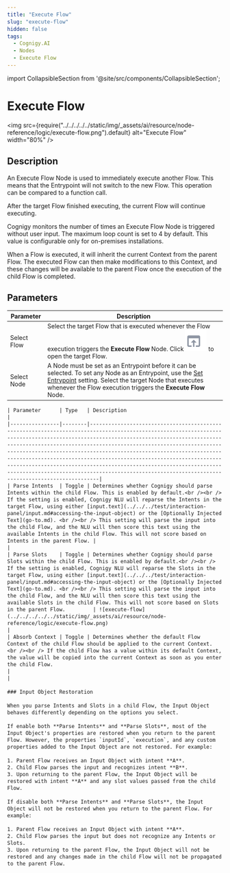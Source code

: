 ```yaml
---
title: "Execute Flow" 
slug: "execute-flow" 
hidden: false 
tags:
  - Cognigy.AI
  - Nodes
  - Execute Flow
---
```

import CollapsibleSection from '@site/src/components/CollapsibleSection';


# Execute Flow

<img src={require("../../../../../static/img/_assets/ai/resource/node-reference/logic/execute-flow.png").default} alt="Execute Flow" width="80%" />

## Description

An Execute Flow Node is used to immediately execute another Flow. This means that the Entrypoint will not switch to the new Flow. This operation can be compared to a function call.

After the target Flow finished executing, the current Flow will continue executing.

Cognigy monitors the number of times an Execute Flow Node is triggered without user input. The maximum loop count is set to 4 by default. This value is configurable only for on-premises installations.

When a Flow is executed, it will inherit the current Context from the parent Flow. The executed Flow can then make modifications to this Context, and these changes will be available to the parent Flow once the execution of the child Flow is completed.

## Parameters

| Parameter   | Description                                                                                                                                                                                                                                                      |
|-------------|------------------------------------------------------------------------------------------------------------------------------------------------------------------------------------------------------------------------------------------------------------------|
| Select Flow | Select the target Flow that is executed whenever the Flow execution triggers the **Execute Flow** Node. Click ![target-flow](../../../../../static/img/_assets/icons/target-flow.svg) to open the target Flow.                                                                 |
| Select Node | A Node must be set as an Entrypoint before it can be selected. To set any Node as an Entrypoint, use the [Set Entrypoint](../../nodes/overview.md) setting. Select the target Node that executes whenever the Flow execution triggers the **Execute Flow** Node. |

<CollapsibleSection title="Advanced">

    | Parameter      | Type   | Description                                                                                                                                                                                                                                                                                                                                                                                                                                                                                                                                                                       |
    |----------------|--------|-----------------------------------------------------------------------------------------------------------------------------------------------------------------------------------------------------------------------------------------------------------------------------------------------------------------------------------------------------------------------------------------------------------------------------------------------------------------------------------------------------------------------------------------------------------------------------------|
    | Parse Intents  | Toggle | Determines whether Cognigy should parse Intents within the child Flow. This is enabled by default.<br /><br /> If the setting is enabled, Cognigy NLU will reparse the Intents in the target Flow, using either [input.text](../../../test/interaction-panel/input.md#accessing-the-input-object) or the [Optionally Injected Text](go-to.md). <br /><br /> This setting will parse the input into the child Flow, and the NLU will then score this text using the available Intents in the child Flow. This will not score based on Intents in the parent Flow. |                                                                                                                                                                                                                                                                                                                                                     |
    | Parse Slots    | Toggle | Determines whether Cognigy should parse Slots within the child Flow. This is enabled by default.<br /><br /> If the setting is enabled, Cognigy NLU will reparse the Slots in the target Flow, using either [input.text](../../../test/interaction-panel/input.md#accessing-the-input-object) or the [Optionally Injected Text](go-to.md). <br /><br /> This setting will parse the input into the child Flow, and the NLU will then score this text using the available Slots in the child Flow. This will not score based on Slots in the parent Flow.         | ![execute-flow](../../../../../static/img/_assets/ai/resource/node-reference/logic/execute-flow.png)                                                                                           |
    | Absorb Context | Toggle | Determines whether the default Flow Context of the child Flow should be applied to the current Context. <br /><br /> If the child Flow has a value within its default Context, the value will be copied into the current Context as soon as you enter the child Flow.                                                                                                                                                                                                                                                                                                                 |                                                                                                                                                                                                                                                                                                                                                                                                                                                                                                                                                          |
    
    ### Input Object Restoration
    
    When you parse Intents and Slots in a child Flow, the Input Object behaves differently depending on the options you select. 
    
    If enable both **Parse Intents** and **Parse Slots**, most of the Input Object's properties are restored when you return to the parent Flow. However, the properties `inputId`, `execution`, and any custom properties added to the Input Object are not restored. For example:
    
    1. Parent Flow receives an Input Object with intent **A**.
    2. Child Flow parses the input and recognizes intent **B**.
    3. Upon returning to the parent Flow, the Input Object will be restored with intent **A** and any slot values passed from the child Flow.
    
    If disable both **Parse Intents** and **Parse Slots**, the Input Object will not be restored when you return to the parent Flow. For example:
    
    1. Parent Flow receives an Input Object with intent **A**.
    2. Child Flow parses the input but does not recognize any Intents or Slots.
    3. Upon returning to the parent Flow, the Input Object will not be restored and any changes made in the child Flow will not be propagated to the parent Flow.
    

</CollapsibleSection>

